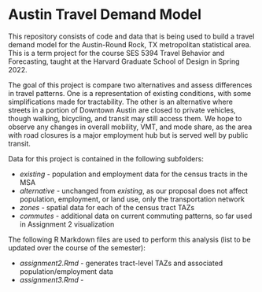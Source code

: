 # Austin Travel Demand Model

This repository consists of code and data that is being used to build a travel demand model for the Austin-Round Rock, TX metropolitan statistical area. This is a term project for the course SES 5394 Travel Behavior and Forecasting, taught at the Harvard Graduate School of Design in Spring 2022. 

The goal of this project is compare two alternatives and assess differences in travel patterns. One is a representation of existing conditions, with some simplifications made for tractability. The other is an alternative where streets in a portion of Downtown Austin are closed to private vehicles, though walking, bicycling, and transit may still access them. We hope to observe any changes in overall mobility, VMT, and mode share, as the area with road closures is a major employment hub but is served well by public transit.

Data for this project is contained in the following subfolders:
* *existing* - population and employment data for the census tracts in the MSA 
* *alternative* - unchanged from *existing*, as our proposal does not affect population, employment, or land use, only the transportation network
* *zones* - spatial data for each of the census tract TAZs
* *commutes* - additional data on current commuting patterns, so far used in Assignment 2 visualization

The following R Markdown files are used to perform this analysis (list to be updated over the course of the semester):

* *assignment2.Rmd* - generates tract-level TAZs and associated population/employment data
* *assignment3.Rmd* - 
